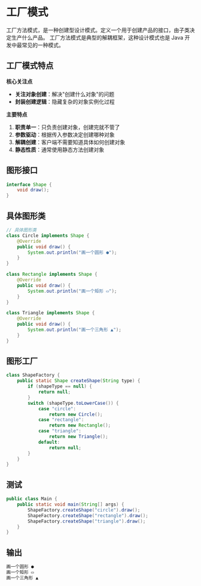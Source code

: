 # 工厂模式

工厂方法模式，是⼀种创建型设计模式。定义一个用于创建产品的接口，由子类决定生产什么产品。
工厂方法模式是典型的解耦框架，这种设计模式也是 Java 开发中最常见的⼀种模式。



## **工厂模式特点**

**核心关注点**

- **关注对象创建**：解决"创建什么对象"的问题
- **封装创建逻辑**：隐藏复杂的对象实例化过程

**主要特点**

1. **职责单一**：只负责创建对象，创建完就不管了
2. **参数驱动**：根据传入参数决定创建哪种对象
3. **解耦创建**：客户端不需要知道具体如何创建对象
4. **静态性质**：通常使用静态方法创建对象



## 图形接口

```java
interface Shape {
    void draw();
}
```



## 具体图形类

```java
// 具体图形类
class Circle implements Shape {
    @Override
    public void draw() {
        System.out.println("画一个圆形 ●");
    }
}

class Rectangle implements Shape {
    @Override
    public void draw() {
        System.out.println("画一个矩形 ▭");
    }
}

class Triangle implements Shape {
    @Override
    public void draw() {
        System.out.println("画一个三角形 ▲");
    }
}
```



## 图形工厂

```java
class ShapeFactory {
    public static Shape createShape(String type) {
        if (shapeType == null) {
            return null;
        }
        switch (shapeType.toLowerCase()) {
            case "circle":
                return new Circle();
            case "rectangle":
                return new Rectangle();
            case "triangle":
                return new Triangle();
            default:
                return null;
        }
    }
}
```



## 测试

```java
public class Main {
    public static void main(String[] args) {
        ShapeFactory.createShape("circle").draw();
        ShapeFactory.createShape("rectangle").draw();
        ShapeFactory.createShape("triangle").draw();
    }
}
```



## 输出

```powershell
画一个圆形 ●
画一个矩形 ▭
画一个三角形 ▲
```

